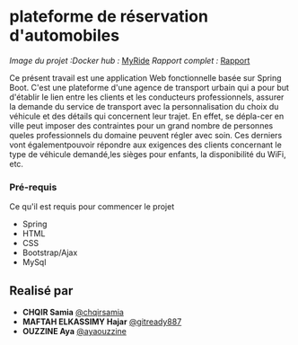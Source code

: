 # plateforme de réservation d'automobiles
_Image du projet :Docker hub :_
 [MyRide](https://hub.docker.com/repository/docker/chqirsamia/myride) 
 _Rapport complet :_
 [Rapport](https://www.overleaf.com/read/mbjfzyyywjbv)

Ce présent travail est  une application Web fonctionnelle basée sur Spring Boot.
C'est une plateforme d'une agence de transport urbain qui a pour but d'établir le lien entre les clients et les conducteurs professionnels, assurer la demande du service de transport avec la personnalisation du choix du véhicule et des détails qui concernent leur trajet. En effet, se dépla-cer en ville peut imposer des contraintes pour un grand nombre de personnes queles professionnels du domaine peuvent régler avec soin. Ces derniers vont égalementpouvoir répondre aux exigences des clients concernant le type de véhicule demandé,les sièges pour enfants, la disponibilité du WiFi, etc.

### Pré-requis
Ce qu'il est requis pour commencer le projet
- Spring
- HTML 
- CSS
- Bootstrap/Ajax
- MySql

## Realisé par

* **CHQIR Samia**  [@chqirsamia](https://github.com/chqirsamia)
* **MAFTAH ELKASSIMY Hajar**  [@gitready887](https://github.com/gitready887)
* **OUZZINE Aya**  [@ayaouzzine](https://github.com/ayaouzzine)
